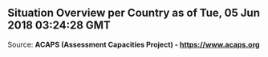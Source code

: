 ## Situation Overview per Country as of Tue, 05 Jun 2018 03:24:28 GMT

Source: **ACAPS (Assessment Capacities Project) - https://www.acaps.org**
